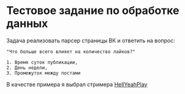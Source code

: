 
# Тестовое задание по обработке данных

Задача реализовать парсер страницы ВК и ответить на вопрос: 

    "Что больше всего влияет на количество лайков?"   
     
    1. Время суток публикации,
    2. День недели,
    3. Промежуток между постами

В качестве примера я выбрал стримера [HellYeahPlay](https://www.twitch.tv/hellyeahplay)